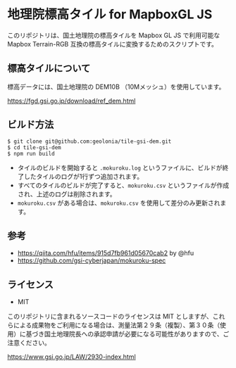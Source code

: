 # 地理院標高タイル for MapboxGL JS

このリポジトリは、国土地理院の標高タイルを Mapbox GL JS で利用可能な Mapbox Terrain-RGB 互換の標高タイルに変換するためのスクリプトです。

## 標高タイルについて

標高データには、国土地理院の DEM10B （10Mメッシュ）を使用しています。

https://fgd.gsi.go.jp/download/ref_dem.html

## ビルド方法

```
$ git clone git@github.com:geolonia/tile-gsi-dem.git
$ cd tile-gsi-dem
$ npm run build
```

* タイルのビルドを開始すると `.mokuroku.log` というファイルに、ビルドが終了したタイルのログが1行ずつ追加されます。
* すべてのタイルのビルドが完了すると、`mokuroku.csv` というファイルが作成され、上述のログは削除されます。
* `mokuroku.csv` がある場合は、`mokuroku.csv` を使用して差分のみ更新されます。

## 参考

* https://qiita.com/hfu/items/915d7fb961d05670cab2 by @hfu
* https://github.com/gsi-cyberjapan/mokuroku-spec

## ライセンス

* MIT

このリポジトリに含まれるソースコードのライセンスは MIT としますが、これらによる成果物をご利用になる場合は、測量法第２９条（複製）、第３０条（使用）に基づき国土地理院長への承認申請が必要になる可能性がありますので、ご注意ください。

https://www.gsi.go.jp/LAW/2930-index.html
